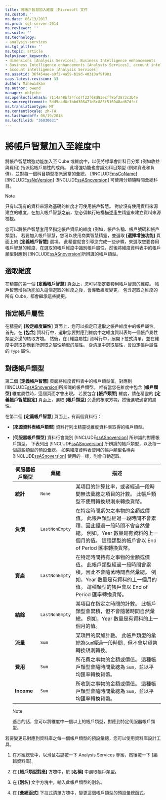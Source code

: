 ```yaml
---
title: 將帳戶智慧加入維度 |Microsoft 文件
ms.custom: ''
ms.date: 06/13/2017
ms.prod: sql-server-2014
ms.reviewer: ''
ms.suite: ''
ms.technology:
- analysis-services
ms.tgt_pltfrm: ''
ms.topic: article
helpviewer_keywords:
- dimensions [Analysis Services], Business Intelligence enhancements
- Business Intelligence enhancements [Analysis Services], account intelligence
- account intelligence [Analysis Services]
ms.assetid: 36f454ae-a9f2-4a59-b19d-40310af9f901
caps.latest.revision: 33
author: Minewiskan
ms.author: owend
manager: mblythe
ms.openlocfilehash: 7114a48bf24fcd7f22f68d83ecff8bf3873c3b4e
ms.sourcegitcommit: 5dd5cad0c1bbd308471d6c885f516948ad67dfcf
ms.translationtype: MT
ms.contentlocale: zh-TW
ms.lasthandoff: 06/19/2018
ms.locfileid: "36030631"
---
```

# <a name="add-account-intelligence-to-a-dimension"></a>將帳戶智慧加入至維度中
  將帳戶智慧增強功能加入至 Cube 或維度中，以便將標準會計科目分類 (例如收益與費用) 指派給帳戶屬性的成員。 此增強功能也會識別科目類型 (例如資產和負債)，並對每一個科目類型指派適當的彙總。 [!INCLUDE[msCoName](../../includes/msconame-md.md)] [!INCLUDE[ssNoVersion](../../includes/ssnoversion-md.md)] [!INCLUDE[ssASnoversion](../../includes/ssasnoversion-md.md)] 可使用分類隨時間彙總科目。  
  
> [!NOTE]  
>  只有以現有的資料來源為基礎的維度才可使用帳戶智慧。 對於沒有使用資料來源建立的維度，在加入帳戶智慧之前，您必須執行結構描述產生精靈來建立資料來源檢視。  
  
 您可以將帳戶智慧套用至指定帳戶資訊的維度 (例如，帳戶名稱、帳戶號碼和帳戶類型)。 若要加入帳戶智慧，您可以使用商業智慧精靈，並選取 **[選擇增強功能]** 頁面上的 **[定義帳戶智慧]** 選項。 此精靈就會引導您完成一些步驟，來選取您要套用帳戶智慧的維度、在選取的帳戶維度中識別帳戶屬性，然後將維度資料表中的帳戶類型對應到 [!INCLUDE[ssASnoversion](../../includes/ssasnoversion-md.md)]所辨識的帳戶類型。  
  
## <a name="selecting-a-dimension"></a>選取維度  
 在精靈的第一個 **[定義帳戶智慧]** 頁面上，您可以指定要套用帳戶智慧的維度。 帳戶智慧增強功能加入這個選取的維度之後，會導致維度變更。 包含選取之維度的所有 Cube，都會繼承這些變更。  
  
## <a name="specifying-account-attributes"></a>指定帳戶屬性  
 在精靈的 **[設定維度屬性]** 頁面上，您可以指定已選取之帳戶維度中的帳戶屬性。 首先，在 **[包含]** 資料行中，選取您要對應到維度中之維度資料表每一個帳戶屬性類型旁邊的核取方塊。 然後，在 [維度屬性] 資料行中，展開下拉式清單，並在維度中選取對應到所選取之屬性類型的屬性。 從清單中選取屬性，會設定帳戶屬性的 `Type` 屬性。  
  
## <a name="mapping-account-types"></a>對應帳戶類型  
 第二個 **[定義帳戶智慧]** 頁面將維度資料表中的帳戶類型值，對應到 [!INCLUDE[ssASnoversion](../../includes/ssasnoversion-md.md)]所辨識的帳戶類型。 唯有當您在維度中包含 **[帳戶類型]** 維度屬性時，這個頁面才會出現。 若要包含 **[帳戶類型]** 維度，請在精靈的 **[定義帳戶智慧設定]** 頁面上，選取 **[帳戶類型]** 旁邊的核取方塊，然後選取適當的屬性。  
  
 在第二個 **[定義帳戶智慧]** 頁面上，有兩個資料行：  
  
-   **[來源資料表帳戶類型]** 資料行列出精靈從維度資料表取得的帳戶類型。  
  
-   **[伺服器帳戶類型]** 資料行會識別 [!INCLUDE[ssASnoversion](../../includes/ssasnoversion-md.md)] 所辨識的對應帳戶類型。 下表列出 [!INCLUDE[ssASnoversion](../../includes/ssasnoversion-md.md)] 所辨識的帳戶類型，以及每一個這些類型的預設彙總。 如果維度資料表使用的帳戶類型名稱與 [!INCLUDE[ssASnoversion](../../includes/ssasnoversion-md.md)] 使用的一樣，則會自動選取。  
  
    |伺服器帳戶類型|彙總|描述|  
    |-------------------------|-----------------|-----------------|  
    |**統計**|`None`|某項目的計算比率，或者經過一段時間無法彙總之項目的計數。 此帳戶類型不使用轉換規則來轉換貨幣。|  
    |**負債**|`LastNonEmpty`|在特定時間虧欠之事物的金額或價值。 此帳戶類型經過一段時間不會累積，因此經過一段時間不會自然彙總。 例如，Year 數量是有資料的上一個月的值。 這種類型的帳戶會以 End of Period 匯率轉換貨幣。|  
    |**資產**|`LastNonEmpty`|在特定時間持有之事物的金額或價值。 此帳戶類型經過一段時間會累積，因此不會隨著時間自然彙總。 例如，Year 數量是有資料的上一個月的值。 這種類型的帳戶會以 End of Period 匯率轉換貨幣。|  
    |**結餘**|`LastNonEmpty`|某項目在指定之時間的計數。 此帳戶類型會累積，但不會隨著時間自然彙總。 例如，Year 數量是有資料的上一個月的值。|  
    |**流量**|`Sum`|某項目的累加計數。 此帳戶類型的彙總為`Sum`經過一段時間，但不會以貨幣轉換規則轉換。|  
    |**費用**|`Sum`|所花費之事物的金額或價值。 這種帳戶類型會隨時間彙總為 `Sum`，並以平均匯率轉換貨幣。|  
    |**Income**|`Sum`|所收到之事物的金額或價值。 這種帳戶類型會隨時間彙總為 `Sum`，並以平均匯率轉換貨幣。|  
  
    > [!NOTE]  
    >  適合的話，您可以將維度中一個以上的帳戶類型，對應到特定伺服器帳戶類型。  
  
 若要變更已對應到資料庫之每一個帳戶類型的預設彙總，您可以使用資料庫設計工具。  
  
1.  在方案總管中，以滑鼠右鍵按一下 Analysis Services 專案，然後按一下 [編輯資料庫]。  
  
2.  在 **[帳戶類型對應]** 方塊中，於 **[名稱]** 中選取帳戶類型。  
  
3.  在 **[別名]** 文字方塊中，輸入此帳戶類型的別名。  
  
4.  在 **[彙總函式]** 下拉式清單方塊中，變更這個帳戶類型的預設彙總函式。  
  
  
